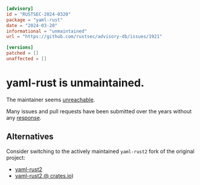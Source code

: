 ```toml
[advisory]
id = "RUSTSEC-2024-0320"
package = "yaml-rust"
date = "2024-03-20"
informational = "unmaintained"
url = "https://github.com/rustsec/advisory-db/issues/1921"

[versions]
patched = []
unaffected = []
```

# yaml-rust is unmaintained.

The maintainer seems [unreachable](https://github.com/chyh1990/yaml-rust/issues/197).

Many issues and pull requests have been submitted over the years
without any [response](https://github.com/chyh1990/yaml-rust/issues/160).

## Alternatives

Consider switching to the actively maintained `yaml-rust2` fork of the original project:

- [yaml-rust2](https://github.com/Ethiraric/yaml-rust2)
- [yaml-rust2 @ crates.io](https://crates.io/crates/yaml-rust2))
